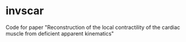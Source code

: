 # invscar
Code for paper "Reconstruction of the local contractility of the cardiac muscle from deficient apparent kinematics"
